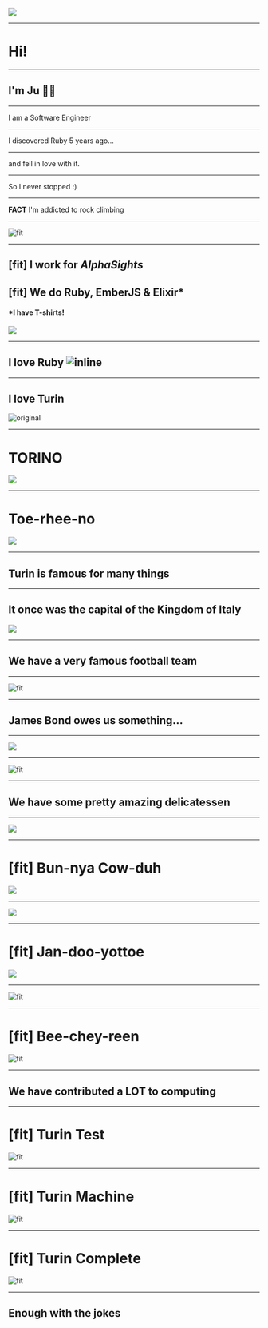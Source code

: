 ![](images/sonic-pi.png)

---

# Hi!

---

## I'm Ju 🙇🏻

---

I am a Software Engineer

---

I discovered Ruby 5 years ago...

---

and fell in love with it.

---

So I never stopped :)

---

**FACT** I'm addicted to rock climbing

---

![fit](images/climbing.png)

---

## [fit] I work for *AlphaSights*
## [fit] We do Ruby, EmberJS & Elixir*
#### *I have T-shirts!

![](images/as-fun.jpg)

---

## I love Ruby ![inline](images/ruby-logo.png)

---

## I love Turin

![original](images/torino.jpg)

---

# TORINO

![](images/torino.jpg)

---

# Toe-rhee-no

![](images/torino.jpg)

---

## Turin is famous for many things

---

## It once was the capital of the Kingdom of Italy

![](images/flag-italy.png)

---

## We have a very famous football team

---

![fit](images/torinofc.svg)

---

## James Bond owes us something...

---

![](images/james-bond.jpg)

---

![fit](images/martini-rossi.jpg)

---

## We have some pretty amazing delicatessen

---

![](images/bagna-caoda.jpg)

---

# [fit] Bun-nya Cow-duh

![](images/bagna-caoda.jpg)

---

![](images/gianduiotto.jpg)

---

# [fit] Jan-doo-yottoe

![](images/gianduiotto.jpg)

---

![fit](images/bicerin.jpg)

---

# [fit] Bee-chey-reen

![fit](images/bicerin.jpg)

---

## We have contributed a LOT to computing

---

# [fit] Turin Test

![fit](images/turing-test.jpg)

---

# [fit] Turin Machine

![fit](images/turing-machine.jpg)

---

# [fit] Turin Complete

![fit](images/turing-complete.jpg)

---

## Enough with the jokes
